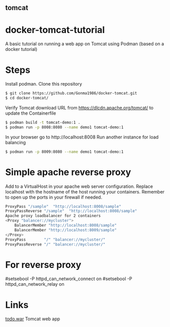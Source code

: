 ## tomcat

# docker-tomcat-tutorial
A basic tutorial on running a web app on Tomcat using Podman (based on a docker tutorial)

# Steps
Install podman.
Clone this repository

```bash
$ git clone https://github.com/Gonma1986/docker-tomcat.git
$ cd docker-tomcat/
```

Verify Tomcat download URL from https://dlcdn.apache.org/tomcat/ to update the Containerfile

```bash
$ podman build -t tomcat-demo:1 .
$ podman run -p 8008:8080 --name demo1 tomcat-demo:1
```

In your browser go to http://localhost:8008
Run another instance for load balancing

```bash
$ podman run -p 8009:8080 --name demo1 tomcat-demo:1
```

# Simple apache reverse proxy

Add to a VirtualHost in your apache web server configuration. Replace localhost with the hostname of the host running your containers. Remember to open up the ports in your firewall if needed.

```bash
ProxyPass "/sample"  "http://localhost:8008/sample"
ProxyPassReverse "/sample"  "http://localhost:8008/sample"
Apache proxy loadbalancer for 2 containers
<Proxy "balancer://mycluster">
    BalancerMember "http://localhost:8008/sample"
    BalancerMember "http://localhost:8009/sample"
</Proxy>
ProxyPass        "/" "balancer://mycluster/"
ProxyPassReverse "/" "balancer://mycluster/"
```

# For reverse proxy
#setsebool -P httpd_can_network_connect on
#setsebool -P httpd_can_network_relay on

# Links

[todo.war](todo.war) Tomcat web app
